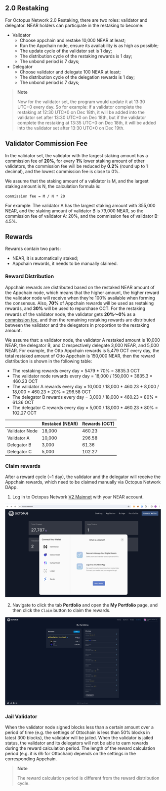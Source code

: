 ## 2.0 Restaking

For Octopus Network 2.0 Restaking, there are two roles: validator and delegator. NEAR holders can participate in the restaking to become:

* Validator
    - Choose appchain and restake 10,000 NEAR at least;
    - Run the Appchain node, ensure its availability is as high as possible;
    - The update cycle of the validator set is 1 day;
    - The distribution cycle of the restaking rewards is 1 day;
    - The unbond period is 7 days;
* Delegator
    - Choose validator and delegate 100 NEAR at least;
    - The distribution cycle of the delegation rewards is 1 day;
    - The unbond period is 7 days;

> **Note**
>
> Now for the validator set, the program would update it at 13:30 UTC+0 every day. So for example: if a validator complete the restaking at 12:30 UTC+0 on Dec 18th, it will be added into the validator set after 13:30 UTC+0 on Dec 18th, but if the validator complete the restaking at 13:35 UTC+0 on Dec 18th, it will be added into the validator set after 13:30 UTC+0 on Dec 19th.

## Validator Commission Fee

In the validator set, the validator with the largest staking amount has a commission fee of **20%**, for every **1%** lower staking amount of other validators, the commission fee will be reduced by **0.2%** (round up to 1 decimal), and the lowest commission fee is close to 0%.

We assume that the staking amount of a validator is M, and the largest staking amount is N, the calculation formula is: 

`commission fee = M / N * 20`

For example: The validator A has the largest staking amount with 355,000 NEAR, and the staking amount of validator B is 79,000 NEAR, so the commission fee of validator A: 20%, and the commission fee of validator B: 4.5%.

## Rewards

Rewards contain two parts:
* NEAR, it is automatically staked;
* Appchain rewards, it needs to be manually claimed.

### Reward Distribution

Appchain rewards are distributed based on the restaked NEAR amount of the Appchain node, which means that the higher amount, the higher reward the validator node will receive when they’re 100% available when forming the consensus. Also, **70%** of Appchain rewards will be used as restaking rewards, and **30%** will be used to repurchase OCT. For the restaking rewards of the validator node, the validator gets **20%～0%** as a [commission fee](#validator-commission-fee), and then the remaining restaking rewards are distributed between the validator and the delegators in proportion to the restaking amount.

We assume that: a validator node, the validator A restaked amount is 10,000 NEAR, the delegator B, and C respectively delegate 3,000 NEAR, and 5,000 NEAR. For example, the Otto Appchain rewards is 5,479 OCT every day, the total restaked amount of Otto Appchain is 150,000 NEAR, then the reward distribution is shown in the following table:

* The restaking rewards every day = 5479 * 70% = 3835.3 OCT
* The validator node rewards every day = 18,000 / 150,000 * 3835.3 = 460.23 OCT
* The validator A rewards every day = 10,000 / 18,000 * 460.23 + 8,000 / 18,000 * 460.23 * 20% = 296.58 OCT
* The delegator B rewards every day = 3,000 / 18,000 * 460.23 * 80% = 61.36 OCT
* The delegator C rewards every day = 5,000 / 18,000 * 460.23 * 80% = 102.27 OCT

|             | Restaked (NEAR) | Rewards (OCT) |
| ----------- | ------------ | ------------- |
| Validator Node | 18,000        | 460.23          |
| Validator A | 10,000        | 296.58          |
| Delegator B | 3,000         | 61.36            |
| Delegator C | 5,000         | 102.27            |

### Claim rewards

After a reward cycle (~1 day), the validator and the delegator will receive the Appchain rewards, which need to be claimed manually via Octopus Network DApp.

1. Log in to Octopus Network [V2 Mainnet](https://v2.oct.network) with your NEAR account.

![Connect wallet](../../images/maintain/v2/v2_connect_wallet.jpg)

2. Navigate to click the tab **Portfolio** and open the **My Portfolio** page, and then click the `Claim` button to claim the rewards.

![claim rewards](../../images/maintain/v2/v2_claim_rewards.jpg)

### Jail Validator

When the validator node signed blocks less than a certain amount over a period of time (e.g. the settings of Ottochain is less than 50% blocks in latest 300 blocks), the validator will be jailed. When the validator is jailed status, the validator and its delegators will not be able to earn rewards during the reward calculation period. The length of the reward calculation period (e.g. it is *6h* for Ottochain) depends on the settings in the corresponding Appchain.

> **Note**
>
> The reward calculation period is different from the reward distribution cycle.